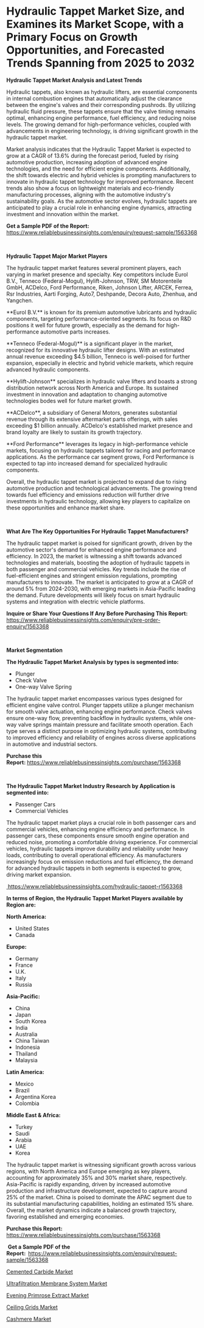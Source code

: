 <p><h1>Hydraulic Tappet Market Size, and Examines its Market Scope, with a Primary Focus on Growth Opportunities, and Forecasted Trends Spanning from 2025 to 2032</h1></p><p><strong>Hydraulic Tappet Market Analysis and Latest Trends</strong></p>
<p><p>Hydraulic tappets, also known as hydraulic lifters, are essential components in internal combustion engines that automatically adjust the clearance between the engine's valves and their corresponding pushrods. By utilizing hydraulic fluid pressure, these tappets ensure that the valve timing remains optimal, enhancing engine performance, fuel efficiency, and reducing noise levels. The growing demand for high-performance vehicles, coupled with advancements in engineering technology, is driving significant growth in the hydraulic tappet market. </p><p>Market analysis indicates that the Hydraulic Tappet Market is expected to grow at a CAGR of 13.6% during the forecast period, fueled by rising automotive production, increasing adoption of advanced engine technologies, and the need for efficient engine components. Additionally, the shift towards electric and hybrid vehicles is prompting manufacturers to innovate in hydraulic tappet technology for improved performance. Recent trends also show a focus on lightweight materials and eco-friendly manufacturing processes, aligning with the automotive industry's sustainability goals. As the automotive sector evolves, hydraulic tappets are anticipated to play a crucial role in enhancing engine dynamics, attracting investment and innovation within the market.</p></p>
<p><strong>Get a Sample PDF of the Report:&nbsp;</strong> <a href="https://www.reliablebusinessinsights.com/enquiry/request-sample/1563368?utm_campaign=63&utm_medium=2&utm_source=Github&utm_content=ia&utm_term=30012025&utm_id=hydraulic-tappet">https://www.reliablebusinessinsights.com/enquiry/request-sample/1563368</a></p>
<p>&nbsp;</p>
<p><strong>Hydraulic Tappet Major Market Players</strong></p>
<p><p>The hydraulic tappet market features several prominent players, each varying in market presence and specialty. Key competitors include Eurol B.V., Tenneco (Federal-Mogul), Hylift-Johnson, TRW, SM Motorenteile GmbH, ACDelco, Ford Performance, Riken, Johnson Lifter, ARCEK, Ferrea, Rsr Industries, Aarti Forging, Auto7, Deshpande, Decora Auto, Zhenhua, and Yangchen.</p><p>**Eurol B.V.** is known for its premium automotive lubricants and hydraulic components, targeting performance-oriented segments. Its focus on R&D positions it well for future growth, especially as the demand for high-performance automotive parts increases.</p><p>**Tenneco (Federal-Mogul)** is a significant player in the market, recognized for its innovative hydraulic lifter designs. With an estimated annual revenue exceeding $4.5 billion, Tenneco is well-poised for further expansion, especially in electric and hybrid vehicle markets, which require advanced hydraulic components.</p><p>**Hylift-Johnson** specializes in hydraulic valve lifters and boasts a strong distribution network across North America and Europe. Its sustained investment in innovation and adaptation to changing automotive technologies bodes well for future market growth.</p><p>**ACDelco**, a subsidiary of General Motors, generates substantial revenue through its extensive aftermarket parts offerings, with sales exceeding $1 billion annually. ACDelco's established market presence and brand loyalty are likely to sustain its growth trajectory.</p><p>**Ford Performance** leverages its legacy in high-performance vehicle markets, focusing on hydraulic tappets tailored for racing and performance applications. As the performance car segment grows, Ford Performance is expected to tap into increased demand for specialized hydraulic components.</p><p>Overall, the hydraulic tappet market is projected to expand due to rising automotive production and technological advancements. The growing trend towards fuel efficiency and emissions reduction will further drive investments in hydraulic technology, allowing key players to capitalize on these opportunities and enhance market share.</p></p>
<p>&nbsp;</p>
<p><strong>What Are The Key Opportunities For Hydraulic Tappet Manufacturers?</strong></p>
<p><p>The hydraulic tappet market is poised for significant growth, driven by the automotive sector's demand for enhanced engine performance and efficiency. In 2023, the market is witnessing a shift towards advanced technologies and materials, boosting the adoption of hydraulic tappets in both passenger and commercial vehicles. Key trends include the rise of fuel-efficient engines and stringent emission regulations, prompting manufacturers to innovate. The market is anticipated to grow at a CAGR of around 5% from 2024-2030, with emerging markets in Asia-Pacific leading the demand. Future developments will likely focus on smart hydraulic systems and integration with electric vehicle platforms.</p></p>
<p><strong>Inquire or Share Your Questions If Any Before Purchasing This Report:</strong> <a href="https://www.reliablebusinessinsights.com/enquiry/pre-order-enquiry/1563368?utm_campaign=63&utm_medium=2&utm_source=Github&utm_content=ia&utm_term=30012025&utm_id=hydraulic-tappet">https://www.reliablebusinessinsights.com/enquiry/pre-order-enquiry/1563368</a></p>
<p>&nbsp;</p>
<p><strong>Market Segmentation</strong></p>
<p><strong>The Hydraulic Tappet Market Analysis by types is segmented into:</strong></p>
<p><ul><li>Plunger</li><li>Check Valve</li><li>One-way Valve Spring</li></ul></p>
<p><p>The hydraulic tappet market encompasses various types designed for efficient engine valve control. Plunger tappets utilize a plunger mechanism for smooth valve actuation, enhancing engine performance. Check valves ensure one-way flow, preventing backflow in hydraulic systems, while one-way valve springs maintain pressure and facilitate smooth operation. Each type serves a distinct purpose in optimizing hydraulic systems, contributing to improved efficiency and reliability of engines across diverse applications in automotive and industrial sectors.</p></p>
<p><strong>Purchase this Report:&nbsp;</strong><a href="https://www.reliablebusinessinsights.com/purchase/1563368?utm_campaign=63&utm_medium=2&utm_source=Github&utm_content=ia&utm_term=30012025&utm_id=hydraulic-tappet">https://www.reliablebusinessinsights.com/purchase/1563368</a></p>
<p>&nbsp;</p>
<p><strong>The Hydraulic Tappet Market Industry Research by Application is segmented into:</strong></p>
<p><ul><li>Passenger Cars</li><li>Commercial Vehicles</li></ul></p>
<p><p>The hydraulic tappet market plays a crucial role in both passenger cars and commercial vehicles, enhancing engine efficiency and performance. In passenger cars, these components ensure smooth engine operation and reduced noise, promoting a comfortable driving experience. For commercial vehicles, hydraulic tappets improve durability and reliability under heavy loads, contributing to overall operational efficiency. As manufacturers increasingly focus on emission reductions and fuel efficiency, the demand for advanced hydraulic tappets in both segments is expected to grow, driving market expansion.</p></p>
<p><a href="https://www.reliablebusinessinsights.com/hydraulic-tappet-r1563368?utm_campaign=63&utm_medium=2&utm_source=Github&utm_content=ia&utm_term=30012025&utm_id=hydraulic-tappet">&nbsp;https://www.reliablebusinessinsights.com/hydraulic-tappet-r1563368</a></p>
<p><strong>In terms of Region, the Hydraulic Tappet Market Players available by Region are:</strong></p>
<p>
    <p> <strong> North America: </strong>
        <ul>
            <li>United States</li>
            <li>Canada</li>
        </ul>
        </p> 
    <p> <strong> Europe: </strong>
        <ul>
            <li>Germany</li>
            <li>France</li>
            <li>U.K.</li>
            <li>Italy</li>
            <li>Russia</li>
        </ul>
        </p> 
    <p> <strong> Asia-Pacific: </strong>
        <ul>
            <li>China</li>
            <li>Japan</li>
            <li>South Korea</li>
            <li>India</li>
            <li>Australia</li>
            <li>China Taiwan</li>
            <li>Indonesia</li>
            <li>Thailand</li>
            <li>Malaysia</li>
        </ul>
        </p> 
    <p> <strong> Latin America: </strong>
        <ul>
            <li>Mexico</li>
            <li>Brazil</li>
            <li>Argentina Korea</li>
            <li>Colombia</li>
        </ul>
        </p> 
    <p> <strong> Middle East & Africa: </strong>
        <ul>
            <li>Turkey</li>
            <li>Saudi</li>
            <li>Arabia</li>
            <li>UAE</li>
            <li>Korea</li>
        </ul>
    </p>
    </p>
<p><p>The hydraulic tappet market is witnessing significant growth across various regions, with North America and Europe emerging as key players, accounting for approximately 35% and 30% market share, respectively. Asia-Pacific is rapidly expanding, driven by increased automotive production and infrastructure development, expected to capture around 25% of the market. China is poised to dominate the APAC segment due to its substantial manufacturing capabilities, holding an estimated 15% share. Overall, the market dynamics indicate a balanced growth trajectory, favoring established and emerging economies.</p></p>
<p><strong>Purchase this Report: </strong><a href="https://www.reliablebusinessinsights.com/purchase/1563368?utm_campaign=63&utm_medium=2&utm_source=Github&utm_content=ia&utm_term=30012025&utm_id=hydraulic-tappet">https://www.reliablebusinessinsights.com/purchase/1563368</a></p>
<p>&nbsp;<strong>Get a Sample PDF of the Report:&nbsp;&nbsp;</strong><a href="https://www.reliablebusinessinsights.com/enquiry/request-sample/1563368?utm_campaign=63&utm_medium=2&utm_source=Github&utm_content=ia&utm_term=30012025&utm_id=hydraulic-tappet">https://www.reliablebusinessinsights.com/enquiry/request-sample/1563368</a></p>
<p><strong></strong></p>
<p><p><a href="https://github.com/phephezxnf/Market-Research-Report-List-1/blob/main/cemented-carbide-market.md?utm_campaign=63&utm_medium=2&utm_source=Github&utm_content=ia&utm_term=30012025&utm_id=hydraulic-tappet">Cemented Carbide Market</a></p><p><a href="https://github.com/lizamflotow/Market-Research-Report-List-1/blob/main/ultrafiltration-membrane-system-market.md?utm_campaign=63&utm_medium=2&utm_source=Github&utm_content=ia&utm_term=30012025&utm_id=hydraulic-tappet">Ultrafiltration Membrane System Market</a></p><p><a href="https://github.com/watzondechao/Market-Research-Report-List-1/blob/main/evening-primrose-extract-market.md?utm_campaign=63&utm_medium=2&utm_source=Github&utm_content=ia&utm_term=30012025&utm_id=hydraulic-tappet">Evening Primrose Extract Market</a></p><p><a href="https://github.com/oslieselotte2192/Market-Research-Report-List-1/blob/main/ceiling-grids-market.md?utm_campaign=63&utm_medium=2&utm_source=Github&utm_content=ia&utm_term=30012025&utm_id=hydraulic-tappet">Ceiling Grids Market</a></p><p><a href="https://github.com/siobhanbusker813/Market-Research-Report-List-1/blob/main/cashmere-market.md?utm_campaign=63&utm_medium=2&utm_source=Github&utm_content=ia&utm_term=30012025&utm_id=hydraulic-tappet">Cashmere Market</a></p></p>